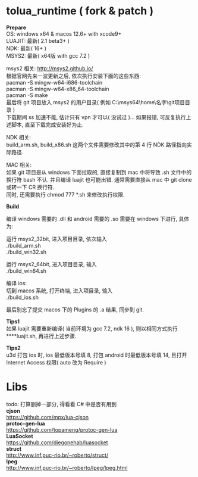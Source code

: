 # tolua_runtime ( fork & patch )
**Prepare**<br>
OS: windows x64 & macos 12.6+ with xcode9+<br>
LUAJIT: 最新( 2.1 beta3+ )<br>
NDK: 最新( 16+ )<br>
MSYS2: 最新( x64版 with gcc 7.2 )<br>

msys2 相关: http://msys2.github.io/<br>
根据官网先来一波更新之后, 依次执行安装下面的这些东西: <br>
pacman -S mingw-w64-i686-toolchain<br>
pacman -S mingw-w64-x86_64-toolchain<br>
pacman -S make<br>
最后将 git 项目放入 msys2 的用户目录( 例如 C:\msys64\home\名字\git项目目录 )<br>
下载期间 ss 加速不能, 估计只有 vpn 才可以( 没试过 )... 如果报错, 可反复执行上述脚本, 直至下载完成安装好为止. <br>

NDK 相关: <br>
build_arm.sh, build_x86.sh 这两个文件需要修改其中的第 4 行 NDK 路径指向实际路径.<br>

MAC 相关: <br>
如果 git 项目是从 windows 下面拉取的, 直接复制到 mac 中将导致 .sh 文件中的换行符 bash 不认. 并且编译 luajit 也可能出错. 通常需要直接从 mac 中 git clone 或转一下 CR 换行符.<br>
同时, 还需要执行 chmod 777 *.sh 来修改执行权限.<br>

**Build**<br>

编译 windows 需要的 .dll 和 android 需要的 .so 需要在 windows 下进行, 具体为:<br>

运行 msys2_32bit, 进入项目目录, 依次输入<br>
./build_arm.sh<br>
./build_win32.sh<br>

运行 msys2_64bit, 进入项目目录, 输入<br>
./build_win64.sh<br>

编译 ios:<br>
切到 macos 系统, 打开终端, 进入项目录, 输入<br>
./build_ios.sh<br>

最后别忘了提交 macos 下的 Plugins 的 .a 结果, 同步到 git. <br>

**Tips1**<br>
如果 luajit 需要重新编译( 当前环境为 gcc 7.2, ndk 16 ), 则以相同方式执行 ****luajit.sh, 再进行上述步骤.

**Tips2**<br>
u3d 打包 ios 时, ios 最低版本号填 8,  打包 android 时最低版本号填 14, 且打开 Internet Access 权限( auto 改为 Require )

# Libs
todo: 打算删掉一部分, 得看看 C# 中是否有用到<br>
**cjson**<br>
https://github.com/mpx/lua-cjson<br>
**protoc-gen-lua**<br>
https://github.com/topameng/protoc-gen-lua<br>
**LuaSocket** <br>
https://github.com/diegonehab/luasocket<br>
**struct**<br>
http://www.inf.puc-rio.br/~roberto/struct/<br>
**lpeg**<br>
http://www.inf.puc-rio.br/~roberto/lpeg/lpeg.html
